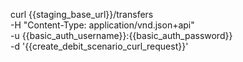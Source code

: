 

curl {{staging_base_url}}/transfers \
    -H "Content-Type: application/vnd.json+api" \
    -u  {{basic_auth_username}}:{{basic_auth_password}} \
    -d '{{create_debit_scenario_curl_request}}'

